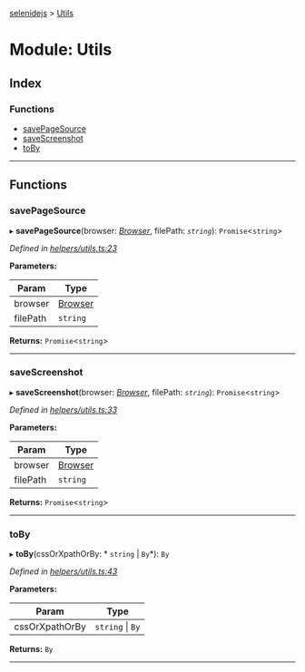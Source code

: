 [selenidejs](../README.md) > [Utils](../modules/utils.md)

# Module: Utils

## Index

### Functions

* [savePageSource](utils.md#savepagesource)
* [saveScreenshot](utils.md#savescreenshot)
* [toBy](utils.md#toby)

---

## Functions

<a id="savepagesource"></a>

###  savePageSource

▸ **savePageSource**(browser: *[Browser](../classes/browser.md)*, filePath: *`string`*): `Promise`<`string`>

*Defined in [helpers/utils.ts:23](https://github.com/KnowledgeExpert/selenidejs/blob/master/lib/helpers/utils.ts#L23)*

**Parameters:**

| Param | Type |
| ------ | ------ |
| browser | [Browser](../classes/browser.md) |
| filePath | `string` |

**Returns:** `Promise`<`string`>

___
<a id="savescreenshot"></a>

###  saveScreenshot

▸ **saveScreenshot**(browser: *[Browser](../classes/browser.md)*, filePath: *`string`*): `Promise`<`string`>

*Defined in [helpers/utils.ts:33](https://github.com/KnowledgeExpert/selenidejs/blob/master/lib/helpers/utils.ts#L33)*

**Parameters:**

| Param | Type |
| ------ | ------ |
| browser | [Browser](../classes/browser.md) |
| filePath | `string` |

**Returns:** `Promise`<`string`>

___
<a id="toby"></a>

###  toBy

▸ **toBy**(cssOrXpathOrBy: * `string` &#124; `By`*): `By`

*Defined in [helpers/utils.ts:43](https://github.com/KnowledgeExpert/selenidejs/blob/master/lib/helpers/utils.ts#L43)*

**Parameters:**

| Param | Type |
| ------ | ------ |
| cssOrXpathOrBy |  `string` &#124; `By`|

**Returns:** `By`

___

